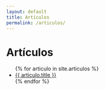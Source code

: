 ```yaml
---
layout: default
title: Artículos
permalink: /articulos/
---
```

# Artículos

<ul>
{% for articulo in site.articulos %}
  <li><a href="{{ articulo.url }}">{{ articulo.title }}</a></li>
{% endfor %}
</ul>
